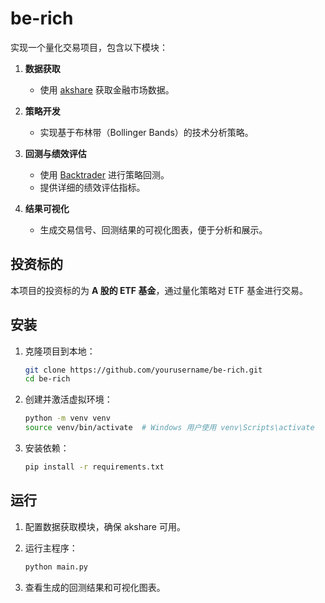 # be-rich

实现一个量化交易项目，包含以下模块：

1. **数据获取**

   - 使用 [akshare](https://github.com/akfamily/akshare) 获取金融市场数据。

2. **策略开发**

   - 实现基于布林带（Bollinger Bands）的技术分析策略。

3. **回测与绩效评估**

   - 使用 [Backtrader](https://www.backtrader.com/) 进行策略回测。
   - 提供详细的绩效评估指标。

4. **结果可视化**
   - 生成交易信号、回测结果的可视化图表，便于分析和展示。

## 投资标的

本项目的投资标的为 **A 股的 ETF 基金**，通过量化策略对 ETF 基金进行交易。

## 安装

1. 克隆项目到本地：

   ```bash
   git clone https://github.com/yourusername/be-rich.git
   cd be-rich
   ```

2. 创建并激活虚拟环境：

   ```bash
   python -m venv venv
   source venv/bin/activate  # Windows 用户使用 venv\Scripts\activate
   ```

3. 安装依赖：
   ```bash
   pip install -r requirements.txt
   ```

## 运行

1. 配置数据获取模块，确保 akshare 可用。

2. 运行主程序：

   ```bash
   python main.py
   ```

3. 查看生成的回测结果和可视化图表。
